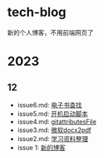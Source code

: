 # tech-blog
新的个人博客，不用前端网页了

# 2023

## 12

- issue6.md: [电子书查找](./post/issue6.md)
- issue5.md: [开机启动脚本](./post/issue5.md)
- issue4.md: [gitattributesFile](./post/issue4.md)
- issue3.md: [微软docx2pdf](./post/issue3.md)
- issue2.md: [学习资料整理](./post/issue2.md)
- issue 1: [新的博客](./post/issue1.md)
